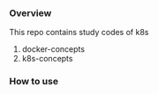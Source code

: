 ### Overview

This repo contains study codes of k8s

1. docker-concepts
2. k8s-concepts

### How to use
